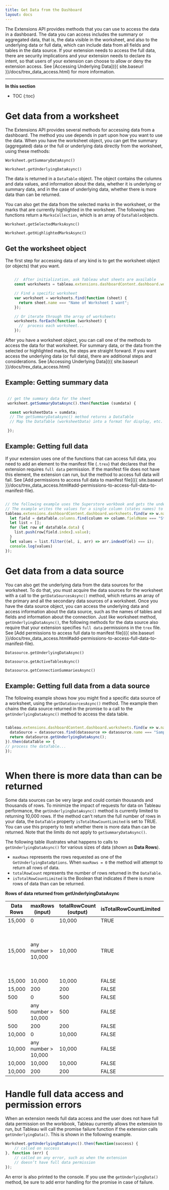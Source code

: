 ```yaml
---
title: Get Data from the Dashboard
layout: docs
---
```


The Extensions API provides methods that you can use to access the data in a dashboard. 
The data you can access includes the summary or aggregated data, that is, the data visible in the worksheet, and also to the underlying data or full data, which can include data from all fields and tables in the data source. If your extension needs to access the full data, there are security implications and your extension needs to declare its intent, so that users of your extension can choose to allow or deny the extension access. See  [Accessing Underlying Data]({{ site.baseurl }}/docs/trex_data_access.html) for more information. 

---
**In this section**

* TOC
{:toc}



# Get data from a worksheet

The Extensions API provides several methods for accessing data from a dashboard. The method you use depends in part upon how you want to use the data. When you have the worksheet object, you can get the summary (aggregated) data or the full or underlying data directly from the worksheet, using these methods:  

`Worksheet.getSummaryDataAsync()`

`Worksheet.getUnderlyingDataAsync()`

The data is returned in a `DataTable` object. The object contains the columns and data values, and information about the data, whether it is underlying or summary data, and in the case of underlying data, whether there is more data than can be returned. 

You can also get the data from the selected marks in the worksheet, or the marks that are currently highlighted in the worksheet. The following two functions return a `MarksCollection`, which is an array of `DataTable`objects.

`Worksheet.getSelectedMarksAsync()`

`Worksheet.getHighlightedMarksAsync()`

## Get the worksheet object

The first step for accessing data of any kind is to get the worksheet object (or objects) that you want.

```javascript

    //  After initialization, ask Tableau what sheets are available
    const worksheets = tableau.extensions.dashboardContent.dashboard.worksheets;

    // Find a specific worksheet 
    var worksheet = worksheets.find(function (sheet) {
      return sheet.name === "Name of Worksheet I want";
    });

    // Or iterate through the array of worksheets
    worksheets.forEach(function (worksheet) {
      //  process each worksheet...
    });

```

After you have a worksheet object, you can call one of the methods to access the data for that worksheet. For summary data, or the data from the selected or highlighted marks, the steps are straight forward. If you want access the underlying data (or full data), there are additional steps and considerations. See [Accessing Underlying Data]({{ site.baseurl }}/docs/trex_data_access.html)



## Example: Getting summary data

```javascript

 // get the summary data for the sheet
 worksheet.getSummaryDataAsync().then(function (sumdata) {

  const worksheetData = sumdata;
  // The getSummaryDataAsync() method returns a DataTable
  // Map the DataTable (worksheetData) into a format for display, etc.

 });

```

## Example: Getting full data

If your extension uses one of the functions that can access full data, you need to add an element to the manifest file (`.trex`) that declares that the extension requires `full data` permission. If the manifest file does not have this element, the extension can run, but the method to access full data will fail. See [Add permissions to access full data to manifest file]({{ site.baseurl }}/docs/trex_data_access.html#add-permissions-to-access-full-data-to-manifest-file).


```javascript

// the following example uses the Superstore workbook and gets the underlying data // for a specific worksheet. 
// The example writes the values for a single column (states names) to the console. 
tableau.extensions.dashboardContent.dashboard.worksheets.find(w => w.name === "Sale Map").getUnderlyingDataAsync().then(dataTable => {
  let field = dataTable.columns.find(column => column.fieldName === "State");
  let list = [];
  for (let row of dataTable.data) {
    list.push(row[field.index].value);
  }
  let values = list.filter((el, i, arr) => arr.indexOf(el) === i);
  console.log(values)
});


```

# Get data from a data source 

You can also get the underlying data from the data sources for the worksheet. To do that, you must acquire the data sources for the worksheet with a call to the `getDataSourcesAsync()` method, which returns an array of the primary and all the secondary data sources of a worksheet. Once you have the data source object, you can access the underlying data and access information about the data source, such as the names of tables and fields and information about the connection. Just like worksheet method, `getUnderlyingDataAsync()`, the following methods for the data source also require that your extension specifies `full data` permissions in the `trex` file. See [Add permissions to access full data to manifest file]({{ site.baseurl }}/docs/trex_data_access.html#add-permissions-to-access-full-data-to-manifest-file).

`Datasource.getUnderlyingDataAsync()`

`Datasource.getActiveTablesAsync()`

`Datasource.getConnectionSummariesAsync()`


## Example: Getting full data from a data source

The following example shows how you might find a specific data source of a worksheet, using the `getDataSourcesAsync()` method. The example then chains the data source returned in the promise to a call to the `getUnderlyingDataAsync()` method to access the data table. 

```javascript

tableau.extensions.dashboardContent.dashboard.worksheets.find(w => w.name === "Sale Map").getDataSourcesAsync().then(datasources => {
  dataSource = datasources.find(datasource => datasource.name === "Sample - Superstore");
  return dataSource.getUnderlyingDataAsync();
}).then(dataTable => {
// process the dataTable...
});



```


# When there is more data than can be returned

Some data sources can be very large and could contain thousands and thousands of rows. To minimize the impact of requests for data on Tableau performance, the `getUnderlyingDataAsync()` method is currently limited to returning 10,000 rows. If the method can't return the full number of rows in your data, the `DataTable` property `isTotalRowCountLimited` is set to TRUE. You can use this property to test whether there is more data than can be returned. Note that the limits do not apply to `getSummaryDataAsync()`.

The following table illustrates what happens to calls to `getUnderlyingDataAsync()` for various sizes of data (shown as **Data Rows**). 

* `maxRows` represents the rows requested as one of the `GetUnderlyingDataOptions`. When `maxRows = 0` the method will attempt to return all rows of data.  
* `totalRowCount` represents the number of rows returned in the `DataTable`.
* `isTotalRowCountLimited` is the Boolean that indicates if there is more rows of data than can be returned. 


**Rows of data returned from getUnderlyingDataAsync**

| Data Rows | maxRows (input)        | totalRowCount (output) | isTotalRowCountLimited | Comments                                                |
|-----------|------------------------|------------------------|------------------------|---------------------------------------------------------|
| 15,000    | 0                      | 10,000                 | TRUE                   |                                                         |
| 15,000    | any number &gt; 10,000 | 10,000                 | TRUE                   | Any number greater than 10,000 exceeds the return limit |
| 15,000    | 10,000                 | 10,000                 | FALSE                  |                                                         |
| 15,000    | 200                    | 200                    | FALSE                  |                                                         |
| 500       | 0                      | 500                    | FALSE                  |                                                         |
| 500       | any number &gt; 10,000 | 500                    | FALSE                  |                                                         |
| 500       | 200                    | 200                    | FALSE                  |                                                         |
| 10,000    | 0                      | 10,000                 | FALSE                  |                                                         |
| 10,000    | any number &gt; 10,000 | 10,000                 | FALSE                  |                                                         |
| 10,000    | 10,000                 | 10,000                 | FALSE                  |                                                         |
| 10,000    | 200                    | 200                    | FALSE                  |                                                         |








# Handle full data access and permission errors

When an extension needs full data access and the user does not have full data permission on the workbook, Tableau currently allows the extension to run, but Tableau will call the promise failure function if the extension calls `getUnderlyingData()`. This is shown in the following example. 

```Javascript
Worksheet.getUnderlyingDataAsync().then(function(success) {
    // called on success
}, function (err) {
    // called on any error, such as when the extension 
    // doesn’t have full data permission
});

```

An error is also printed to the console. If you use the `getUnderlyingData()` method, be sure to add error handling for the promise in case of failure.

